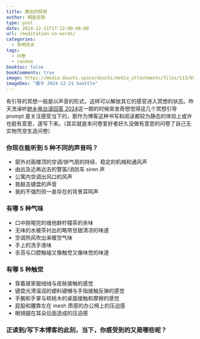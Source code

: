 ```yaml
---
title: 静态的冥想
author: 椒盐豆豉
type: post
date: 2024-12-21T17:12:00-08:00
url: /meditation-in-words/
categories:
  - 多喝热水
tags:
  - 问卷
  - random
booktoc: false
bookComments: true
image: https://media.douchi.space/douchi/media_attachments/files/113/693/300/566/828/415/original/abd71e06d3013893.jpg
imageDes: "摄于 2024-12-21 Seattle"
---
```


有引导的冥想一般是以声音的形式，这样可以解放其它的感官进入冥想的状态。昨天洗澡听[她乡电台请回答 2024](https://podcast.womenoverseas.com/episodes/review_2024?utm_source=blog.douchi.space)这一期的时候突发奇想觉得这几个冥想引导 prompt 是关注感受当下的，那作为博客这种书写和阅读都较为静态的体验上或许也挺有意思，遂写下来。（其实就是本问卷爱好者好久没做有意思的问卷了自己无实物凭空生造问卷）

<!--more-->

### 你现在能听到 5 种不同的声音吗？
- 窗外对面楼顶的空调/排气扇的持续、稳定的机械和通风声
- 由远及近再远去的警笛/消防车 siren 声
- 公寓内空调出风口的风声
- 我敲击键盘的声音
- 我的不强烈但一直存在的背景耳鸣声

### 有哪 5 种气味
- 口中刚喝完的维他鲜柠檬茶的余味
- 无味的水被茶衬出的略带甘甜清凉的味道
- 空调热风吹出来暖空气味
- 手上的洗手液味
- 舌苔与口腔触碰又像触觉又像味觉的味道

### 有哪 5 种触觉
- 穿着居家服绒绒与皮肤接触的感觉
- 键盘光滑温润的塑料键帽与手指接触反弹的感觉
- 手腕和手掌与核桃木的桌面接触和摩擦的感觉
- 屁股和腰靠左在 mesh 质感的办公椅上的压迫感
- 眼镜腿在耳朵后面造成的压迫感

### 正读到/写下本博客的此刻，当下，你感受到的又是哪些呢？

